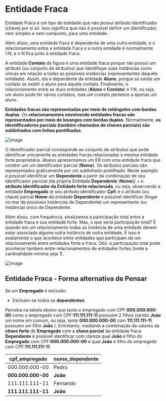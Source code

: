 # Entidade Fraca

Entidade Fraca é um tipo de entidade que não possui atributo identificador (chave) por si só. Isso significa que não é possível definir um identificador, nem simples e nem composto, para uma entidade.

Além disso, uma entidade fraca é dependente de uma outra entidade, e o relacionamento entre a entidade fraca e a outra entidade é normalmente 1:N, e o N fica junto à entidade fraca.

A entidade **Contato** da figura é uma entidade fraca porque não possui um atributo (ou conjunto de atributos) que identifique suas instâncias como únicas em relação a todas as possíveis instâncias (representantes daquela entidade). Assim, ela é dependente da entidade **Aluno**, porque só existe um contato se existir o aluno para aquele contato. Finalmente, o relacionamento entre as duas entidades (**Aluno** e **Contato**) é 1:N, ou seja, um aluno pode ter vários contatos, mas um contato pertence a apenas um aluno.

<!--
Livros de banco de dados, geralmente, representam a entidade fraca por um retângulo duplo e o relacionamento entre a entidade fraca e a outra entidade por losango duplo.
-->

**Entidades fracas são representadas por meio de retângulos com bordas duplas**. Os **relacionamentos envolvendo entidades fracas são representados por meio de losangos com bordas duplas**. Normalmente, **os identitficadores parciais (também chamados de chaves parciais) são sublinhados com linhas pontilhadas**.

![image](https://github.com/user-attachments/assets/66f739fa-58e8-4c54-8649-db5aa7108689)

<!--
Os tipos de entidades que não possuem atributos-chaves são denominados de fracas, diferente dos tipos de entidades que possuem (ao menos um) atributo-chave, denominadas entidades fortes (ou regulares).

Um tipo de entidade fraca sempre atende a restrição de participação total no seu relacionamento com o tipo de entidade identificante. Isso porque uma entidade fraca não pode ser identificada unicamente sem uma entidade forte correspondente.
-->

<!--Uma de entidade fraca tem, normalmente, uma **chave parcial** (também conhecido como atributo identificador parcial). -->

O identificador parcial corresponde ao conjunto de atributos que pode identificar unicamente as entidades fracas relacionadas à mesma entidade forte proprietária. Abaixo apresentamos um ER com uma entidade fraca que contém um um identificador parcial (**Nome**). Os atributos parciais são representados graficamente por um sublinhado pontilhado. Neste exemplo é possível identificar um **Dependente** a partir da combinação de seu identificador parrcial (da própria Entidade **Dependente** (**Nome**)) + o **atributo identificador da Entidade forte relacionada**, ou seja, observando a entidade **Empregado** (e seu atributo identificador **Cpf**) e o atributo (ou chave) parcial **Nome** da entidade **Dependente** é possível identificar (fisgar no mar de possíveis instâncias de Dependente) um representante (ou instância) único de Dependente.

Além disso, com frequência, sinalizamos a participação total entre a entidade fraca e sua entidade forte. Mas, o que seria participação total? É quando em um relacionamento todas as instância de uma entidade devem estar associada alguma outra instância de outra entidade. E isso é exatamente o que acontece entre entidades que participam de um relacionamento entre entidades forte e fraca. Obs: a participação total pode acontecer também entre relacionamentos de entidades fortes (onde a cardinalidade mínima seja 1).

![image](https://github.com/user-attachments/assets/bf55f7f7-a01b-493c-a546-fc63816fd624)

## Entidade Fraca - Forma alternativa de Pensar

Se um **Empregado** é excluído:

* Excluem-se todos os **dependentes**

Perceba na tabela abaixo que tanto o empregado com CPF:**000.000.000-00** como o empregado com CPF:**111.111.111-11** possuem 2 filhos (sendo **João** um nome em comum, ou seja, tanto **000.000.000-00** com **111.111.111-11** possuem um filho **João** ). Entretanto, mediante a combinação de valores da **chave forte** de **Empregado** com a **chave parcial** da entidade fraca **Dependente** é possível identificar com clareza qual **João** é filho do **Empregado** com CPF:**000.000.000-00** e qual **João** é filho do empregado com CPF:**111.111.111-11**.

|**cpf_empregado**|**nome_dependente** |
|---------------|------------------|
|000.000.000-00       |Pedro            |
|**000.000.000-00**        |**João**            |
|111.111.111-11   |Fernando|
|**111.111.111-11**   |**João**    |


